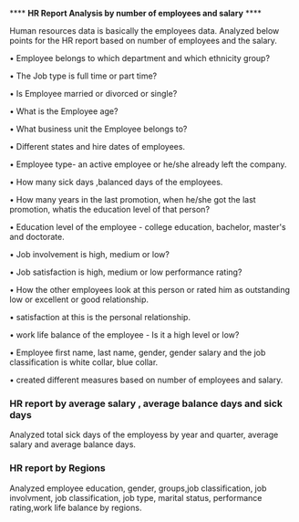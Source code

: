 **** **HR Report Analysis by number of employees and salary** ****

Human resources data is basically the employees data.
Analyzed below points for the HR report based on number of employees and the salary.

•	Employee belongs to which department and which ethnicity group?

•	The Job type is  full time or part time?

•	Is Employee married or divorced or single?

•	What is the Employee age?

•	What business unit the Employee belongs to?

•	Different states and hire dates of employees.

•	Employee type- an active employee or he/she already left the company.

•	How many sick days ,balanced days of the employees.

•	How many years in the last promotion, when he/she got the last promotion, whatis the education level of that person?

•	Education level of the employee - college education, bachelor, master's  and doctorate.

•	Job involvement is high, medium or low?

•	Job satisfaction is high, medium or low performance rating?

•	How the other employees look at this person or rated him as outstanding low or excellent or good relationship.

•	satisfaction at this is the personal relationship.

•	work life balance of the employee - Is it a high level or low? 

•	Employee first name, last name, gender, gender salary and the job classification is white collar, blue collar.

•	created different measures based on number of employees and salary.

### **HR report by average salary , average balance days and sick days**

Analyzed total sick days of the employess by year and quarter, average salary and average balance days.


### **HR report by Regions**

Analyzed employee education, gender, groups,job classification, job involvment, 
job classification, job type, marital status, performance rating,work life balance by regions.

